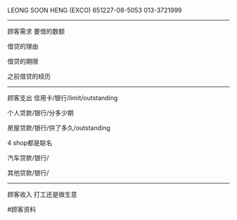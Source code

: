 LEONG SOON HENG (EXCO) 651227-08-5053 013-3721999

-----------------
顾客需求
要借的数额

借贷的理由

借贷的期限

之前借贷的经历


--------------
顾客支出
信用卡/银行/limit/outstanding


个人贷款/银行/分多少期

房屋贷款/银行/供了多久/outstanding


4 shop都是联名

汽车贷款/银行/


其他贷款/银行/

-----------
顾客收入
打工还是做生意



#顾客资料


